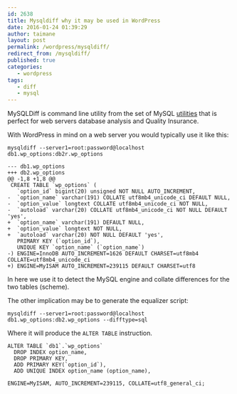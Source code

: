 ```yaml
---
id: 2638
title: Mysqldiff why it may be used in WordPress
date: 2016-01-24 01:39:29
author: taimane
layout: post
permalink: /wordpress/mysqldiff/
redirect_from: /mysqldiff/
published: true
categories:
   - wordpress
tags:
   - diff
   - mysql
---
```

MySQLDiff is command line utility from the set of MySQL <a rel="nofollow" href="http://dev.mysql.com/downloads/utilities/">utilities</a> that is perfect for web servers database analysis and Quality Insurance.

With WordPress in mind on a web server you would typically use it like this:

```
mysqldiff --server1=root:password@localhost  db1.wp_options:db2r.wp_options
```

```
--- db1.wp_options
+++ db2.wp_options
@@ -1,8 +1,8 @@
 CREATE TABLE `wp_options` (
   `option_id` bigint(20) unsigned NOT NULL AUTO_INCREMENT,
-  `option_name` varchar(191) COLLATE utf8mb4_unicode_ci DEFAULT NULL,
-  `option_value` longtext COLLATE utf8mb4_unicode_ci NOT NULL,
-  `autoload` varchar(20) COLLATE utf8mb4_unicode_ci NOT NULL DEFAULT 'yes',
+  `option_name` varchar(191) DEFAULT NULL,
+  `option_value` longtext NOT NULL,
+  `autoload` varchar(20) NOT NULL DEFAULT 'yes',
   PRIMARY KEY (`option_id`),
   UNIQUE KEY `option_name` (`option_name`)
-) ENGINE=InnoDB AUTO_INCREMENT=1626 DEFAULT CHARSET=utf8mb4 COLLATE=utf8mb4_unicode_ci
+) ENGINE=MyISAM AUTO_INCREMENT=239115 DEFAULT CHARSET=utf8
```

In here we use it to detect the MySQL engine and collate differences for the two tables (scheme).

The other implication may be to generate the equalizer script:

```
mysqldiff --server1=root:password@localhost  db1.wp_options:db2.wp_options --difftype=sql 
```

Where it will produce the `ALTER TABLE` instruction.

```
ALTER TABLE `db1`.`wp_options` 
  DROP INDEX option_name, 
  DROP PRIMARY KEY, 
  ADD PRIMARY KEY(`option_id`), 
  ADD UNIQUE INDEX option_name (option_name), 

ENGINE=MyISAM, AUTO_INCREMENT=239115, COLLATE=utf8_general_ci;
```

